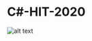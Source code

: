 # C#-HIT-2020
![alt text](https://github.com/Tw0Pig/Quanlythuvien/blob/master/%E2%80%8Chinh/logo.png?raw=true)
